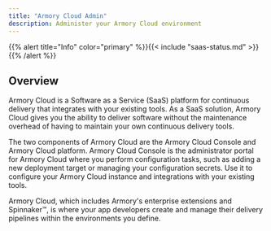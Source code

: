 ```yaml
---
title: "Armory Cloud Admin"
description: Administer your Armory Cloud environment
---
```


{{% alert title="Info" color="primary" %}}{{< include "saas-status.md" >}}{{% /alert %}}

## Overview

Armory Cloud is a Software as a Service (SaaS) platform for continuous delivery that integrates with your existing tools. As a SaaS solution, Armory Cloud gives you the ability to deliver software without the maintenance overhead of having to maintain your own continuous delivery tools.

The two components of Armory Cloud are the Armory Cloud Console and Armory Cloud platform. Armory Cloud Console is the administrator portal for Armory Cloud where you perform configuration tasks, such as adding a new deployment target or managing your configuration secrets. Use it to configure your Armory Cloud instance and integrations with your existing tools.

Armory Cloud, which includes Armory's enterprise extensions and Spinnaker™, is where your app developers create and manage their delivery pipelines within the environments you define.
